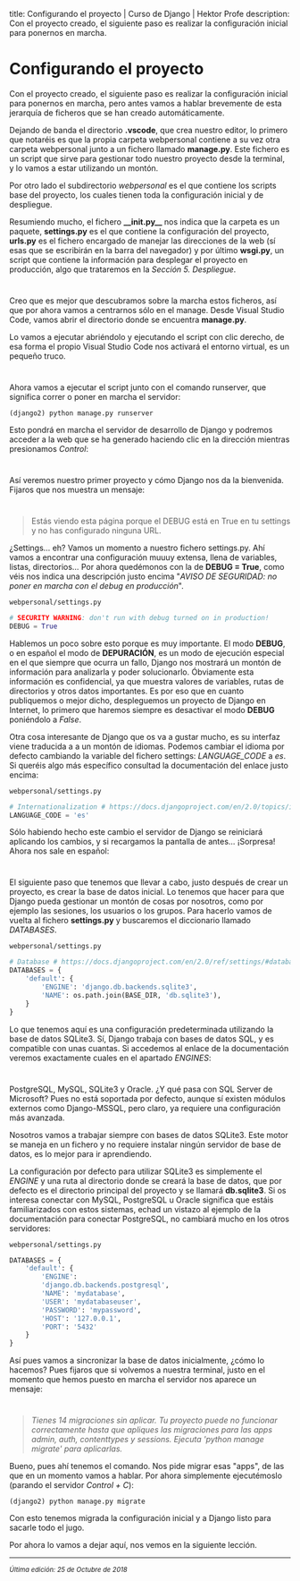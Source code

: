 title: Configurando el proyecto | Curso de Django | Hektor Profe
description: Con el proyecto creado, el siguiente paso es realizar la configuración inicial para ponernos en marcha.

# Configurando el proyecto

Con el proyecto creado, el siguiente paso es realizar la configuración inicial para ponernos en marcha, pero antes vamos a hablar brevemente de esta jerarquía de ficheros que se han creado automáticamente.

Dejando de banda el directorio **.vscode**, que crea nuestro editor, lo primero que notaréis es que la propia carpeta webpersonal contiene a su vez otra carpeta webpersonal junto a un fichero llamado **manage.py**. Este fichero es un script que sirve para gestionar todo nuestro proyecto desde la terminal, y lo vamos a estar utilizando un montón.

Por otro lado el subdirectorio _webpersonal_ es el que contiene los scripts base del proyecto, los cuales tienen toda la configuración inicial y de despliegue.

Resumiendo mucho, el fichero **\_\_init.py\_\_** nos indica que la carpeta es un paquete, **settings.py** es el que contiene la configuración del proyecto, **urls.py** es el fichero encargado de manejar las direcciones de la web (sí esas que se escribirán en la barra del navegador) y por último **wsgi.py**, un script que contiene la información para desplegar el proyecto en producción, algo que trataremos en la _Sección 5. Despliegue_.

<div style="text-align:center;margin-top:25px"><img class="lazy" data-src="{{cdn}}/django/03.png"/></div>

Creo que es mejor que descubramos sobre la marcha estos ficheros, así que por ahora vamos a centrarnos sólo en el manage. Desde Visual Studio Code, vamos abrir el directorio donde se encuentra **manage.py**.

Lo vamos a ejecutar abriéndolo y ejecutando el script con clic derecho, de esa forma el propio Visual Studio Code nos activará el entorno virtual, es un pequeño truco.

<div style="text-align:center;margin-top:25px"><img class="lazy" data-src="{{cdn}}/django/04.png"/></div>

Ahora vamos a ejecutar el script junto con el comando runserver, que significa correr o poner en marcha el servidor:

```
(django2) python manage.py runserver
```

Esto pondrá en marcha el servidor de desarrollo de Django y podremos acceder a la web que se ha generado haciendo clic en la dirección mientras presionamos _Control_:

<div style="text-align:center;margin-top:25px"><img class="lazy" data-src="{{cdn}}/django/05.png"/></div>

Así veremos nuestro primer proyecto y cómo Django nos da la bienvenida. Fijaros que nos muestra un mensaje:

<div style="text-align:center;margin-top:25px"><img class="lazy" data-src="{{cdn}}/django/06.png"/></div>

> Estás viendo esta página porque el DEBUG está en True en tu settings y no has configurado ninguna URL.

¿Settings… eh? Vamos un momento a nuestro fichero settings.py. Ahí vamos a encontrar una configuración muuuy extensa, llena de variables, listas, directorios… Por ahora quedémonos con la de **DEBUG = True**, como véis nos indica una descripción justo encima "_AVISO DE SEGURIDAD: no poner en marcha con el debug en producción_".

`webpersonal/settings.py`
```python
# SECURITY WARNING: don't run with debug turned on in production!
DEBUG = True
```

Hablemos un poco sobre esto porque es muy importante. El modo **DEBUG**, o en español el modo de **DEPURACIÓN**, es un modo de ejecución especial en el que siempre que ocurra un fallo, Django nos mostrará un montón de información para analizarla y poder solucionarlo. Óbviamente esta información es confidencial, ya que muestra valores de variables, rutas de directorios y otros datos importantes. Es por eso que en cuanto publiquemos o mejor dicho, despleguemos un proyecto de Django en Internet, lo primero que haremos siempre es desactivar el modo **DEBUG** poniéndolo a _False_.

Otra cosa interesante de Django que os va a gustar mucho, es su interfaz viene traducida a a un montón de idiomas. Podemos cambiar el idioma por defecto cambiando la variable del fichero settings: _LANGUAGE_CODE_ a _es_. Si queréis algo más específico consultad la documentación del enlace justo encima:

`webpersonal/settings.py`

```python
# Internationalization # https://docs.djangoproject.com/en/2.0/topics/i18n/
LANGUAGE_CODE = 'es'
```

Sólo habiendo hecho este cambio el servidor de Django se reiniciará aplicando los cambios, y si recargamos la pantalla de antes… ¡Sorpresa! Ahora nos sale en español:

<div style="text-align:center;margin-top:25px"><img class="lazy" data-src="{{cdn}}/django/07.png"/></div>

El siguiente paso que tenemos que llevar a cabo, justo después de crear un proyecto, es crear la base de datos inicial. Lo tenemos que hacer para que Django pueda gestionar un montón de cosas por nosotros, como por ejemplo las sesiones, los usuarios o los grupos. Para hacerlo vamos de vuelta al fichero **settings.py** y buscaremos el diccionario llamado _DATABASES_.

`webpersonal/settings.py`

```python
# Database # https://docs.djangoproject.com/en/2.0/ref/settings/#databases
DATABASES = {
    'default': {
        'ENGINE': 'django.db.backends.sqlite3',
        'NAME': os.path.join(BASE_DIR, 'db.sqlite3'),
    }
}
```

Lo que tenemos aquí es una configuración predeterminada utilizando la base de datos SQLite3. Sí, Django trabaja con bases de datos SQL, y es compatible con unas cuantas. Si accedemos al enlace de la documentación veremos exactamente cuales en el apartado _ENGINES_:

<div style="text-align:center;margin-top:25px"><img class="lazy" data-src="{{cdn}}/django/08.png"/></div>

PostgreSQL, MySQL, SQLite3 y Oracle. ¿Y qué pasa con SQL Server de Microsoft? Pues no está soportada por defecto, aunque sí existen módulos externos como Django-MSSQL, pero claro, ya requiere una configuración más avanzada.

Nosotros vamos a trabajar siempre con bases de datos SQLite3. Este motor se maneja en un fichero y no requiere instalar ningún servidor de base de datos, es lo mejor para ir aprendiendo.

La configuración por defecto para utilizar SQLite3 es simplemente el _ENGINE_ y una ruta al directorio donde se creará la base de datos, que por defecto es el directorio principal del proyecto y se llamará **db.sqlite3**. Si os interesa conectar con MySQL, PostgreSQL u Oracle significa que estáis familiarizados con estos sistemas, echad un vistazo al ejemplo de la documentación para conectar PostgreSQL, no cambiará mucho en los otros servidores:

`webpersonal/settings.py`

```python
DATABASES = { 
    'default': { 
        'ENGINE': 
        'django.db.backends.postgresql', 
        'NAME': 'mydatabase', 
        'USER': 'mydatabaseuser', 
        'PASSWORD': 'mypassword', 
        'HOST': '127.0.0.1', 
        'PORT': '5432'
    } 
}
```

Así pues vamos a sincronizar la base de datos inicialmente, ¿cómo lo hacemos? Pues fijaros que si volvemos a nuestra terminal, justo en el momento que hemos puesto en marcha el servidor nos aparece un mensaje:

<div style="text-align:center;margin-top:25px"><img class="lazy" data-src="{{cdn}}/django/09.png"/></div>

> <i>Tienes 14 migraciones sin aplicar. Tu proyecto puede no funcionar correctamente hasta que apliques las migraciones para las apps admin, auth, contenttypes y sessions. Ejecuta 'python manage migrate' para aplicarlas.</i>

Bueno, pues ahí tenemos el comando. Nos pide migrar esas "apps", de las que en un momento vamos a hablar. Por ahora simplemente ejecutémoslo (parando el servidor _Control + C_):

```
(django2) python manage.py migrate
```

Con esto tenemos migrada la configuración inicial y a Django listo para sacarle todo el jugo.

Por ahora lo vamos a dejar aquí, nos vemos en la siguiente lección.

---

<small class="edited"><i>Última edición: 25 de Octubre de 2018</i></small>
